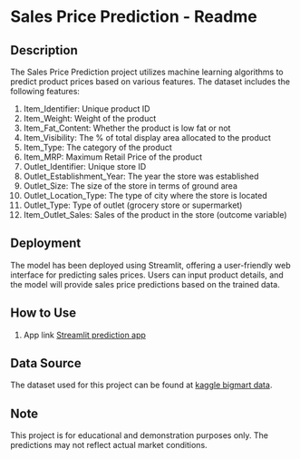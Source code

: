 # Sales Price Prediction - Readme

## Description
The Sales Price Prediction project utilizes machine learning algorithms to predict product prices based on various features. The dataset includes the following features:

1. Item_Identifier: Unique product ID
2. Item_Weight: Weight of the product
3. Item_Fat_Content: Whether the product is low fat or not
4. Item_Visibility: The % of total display area allocated to the product
5. Item_Type: The category of the product
6. Item_MRP: Maximum Retail Price of the product
7. Outlet_Identifier: Unique store ID
8. Outlet_Establishment_Year: The year the store was established
9. Outlet_Size: The size of the store in terms of ground area
10. Outlet_Location_Type: The type of city where the store is located
11. Outlet_Type: Type of outlet (grocery store or supermarket)
12. Item_Outlet_Sales: Sales of the product in the store (outcome variable)

## Deployment
The model has been deployed using Streamlit, offering a user-friendly web interface for predicting sales prices. Users can input product details, and the model will provide sales price predictions based on the trained data.

## How to Use
1. App link [Streamlit prediction app](https://salespriceprediction-aravind.streamlit.app/)

## Data Source
The dataset used for this project can be found at [kaggle bigmart data](https://www.kaggle.com/datasets/brijbhushannanda1979/bigmart-sales-data).

## Note
This project is for educational and demonstration purposes only. The predictions may not reflect actual market conditions.
